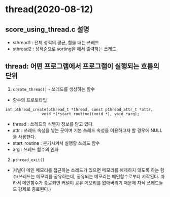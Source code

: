 # thread(2020-08-12)

## score_using_thread.c 설명
- sthread1 : 전체 성적의 평균, 합을 내는 쓰레드
- sthread2 : 성적순으로 sorting을 해서 출력하는 쓰레드

## thread: 어떤 프로그램에서 프로그램이 실행되는 흐름의 단위
1. `create_thread()` - 쓰레드를 생성하는 함수
- 함수의 프로토타입
```
int pthread_create(pthread_t *thread, const pthread_attr_t *attr,  
                void *(*start_routine)(void *), void *arg);
```
- thread : 쓰레드의 식별자 정보를 담고 있다.
- attr : 쓰레드 속성을 넣는 곳이며 기본 쓰레드 속성을 이용하고자 할 경우에 NULL을 사용한다.
- start_routine : 분기시켜서 실행할 쓰레드 함수
- arg : 쓰레드 함수의 인자

2. `pthread_exit()`
- 커널이 메인 메모리를 접근하는 쓰레드가 있으면 메모리를 해제하지 않도록 하는 함수(쓰레드는 메모리를 공유하는데, 공유되는 메모리는 메인함수로부터 시작된다. 따라서 메인함수가 종료되면 커널이 공유 메모리를 없애버리기 때문에 자식 쓰레드들도 강제로 종료된다.)
